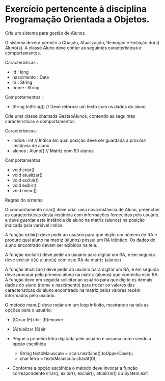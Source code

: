 # Exercício pertencente à disciplina Programação Orientada a Objetos.

Crie um sistema para gestão de Alunos.

O sistema deverá permitir a Criação, Atualização, Remoção e Exibição do(s) Aluno(s). A classe Aluno deve conter as seguintes características e comportamentos.

Características : 
  - id : long 
  - nascimento : Date 
  - ra : String 
  - nome : String

Comportamentos : 
  - String toString() // Deve retornar um texto com os dados do aluno

Crie uma classe chamada GestaoAlunos, contendo as seguintes características e comportamentos.

Características: 
  - indice : int // Indica em qual posição deve ser guardada a proxima instância de aluno 
  - alunos : Aluno[] // Matriz com 50 alunos

Comportamentos: 
  - void criar() 
  - void atualizar() 
  - void excluir() 
  - void exibir() 
  - void menu()

Regras do sistema

O comportamento criar() deve criar uma nova instância de Aluno, preencher as características desta instância com informações fornecidas pelo usuário, e deve guardar esta instância de aluno na matriz (alunos) na posição indicada pela variável indice.

A função exibir() deve pedir ao usuário para que digite um número de RA e procure qual aluno na matriz (alunos) possui um RA idêntico. Os dados do aluno encontrado devem ser exibidos na tela.

A função excluir() deve pedir ao usuário para digitar um RA, e em seguida deve excluir o(s) aluno(s) com este RA da matriz (alunos)

A função atualizar() deve pedir ao usuário para digitar um RA, e em seguida deve procurar pelo primeiro aluno na matriz (alunos) que contenha este RA. A função deve em seguida solicitar ao usuário para que digite os demais dados do aluno (nome e nascimento) para trocar os valores das características do aluno encontrado na matriz pelos valores recém informados pelo usuário.

O método menu() deve rodar em um loop infinito, mostrando na tela as opções para o usuário:

  - (C)riar (E)xibir (R)emover

  - (A)tualizar (S)air

  - Pegue a primeira letra digitada pelo usuário e assuma como sendo a opção escolhida

    - String textoMaiusculo = scan.nextLine().toUpperCase();
    - char letra = textoMaiusculo.charAt(0);
    
  - Conforme a opção escolhida o método deve invocar a função correspondente criar(), exibir(), excluir(), atualizar() ou System.exit
